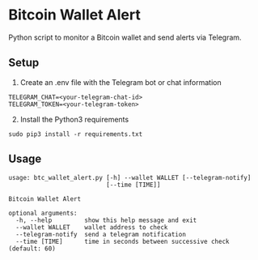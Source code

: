 # Bitcoin Wallet Alert

Python script to monitor a Bitcoin wallet and send alerts via Telegram.

## Setup

1. Create an .env file with the Telegram bot or chat information
```
TELEGRAM_CHAT=<your-telegram-chat-id>
TELEGRAM_TOKEN=<your-telegram-token>
```
2. Install the Python3 requirements
```
sudo pip3 install -r requirements.txt
```
## Usage
```
usage: btc_wallet_alert.py [-h] --wallet WALLET [--telegram-notify]
                           [--time [TIME]]

Bitcoin Wallet Alert

optional arguments:
  -h, --help         show this help message and exit
  --wallet WALLET    wallet address to check
  --telegram-notify  send a telegram notification
  --time [TIME]      time in seconds between successive check (default: 60)
```